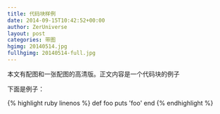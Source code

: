 ```yaml
---
title: 代码块样例
date: 2014-09-15T10:42:52+00:00
author: ZerUniverse
layout: post
categories: 带图
hgimg: 20140514.jpg
fullhgimg: 20140514-full.jpg
---
```


本文有配图和一张配图的高清版。正文内容是一个代码块的例子

下面是例子<!--more-->：

{% highlight ruby linenos %}
def foo
  puts 'foo'
end
{% endhighlight %}